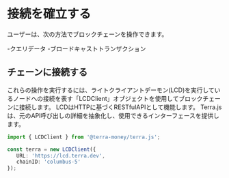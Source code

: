 # 接続を確立する

ユーザーは、次の方法でブロックチェーンを操作できます。

-クエリデータ
-ブロードキャストトランザクション

## チェーンに接続する

これらの操作を実行するには、ライトクライアントデーモン(LCD)を実行しているノードへの接続を表す「LCDClient」オブジェクトを使用してブロックチェーンに接続します。 LCDはHTTPに基づくRESTfulAPIとして機能します。 Terra.jsは、元のAPI呼び出しの詳細を抽象化し、使用できるインターフェースを提供します。 

```ts
import { LCDClient } from '@terra-money/terra.js';

const terra = new LCDClient({
   URL: 'https://lcd.terra.dev',
   chainID: 'columbus-5'
});
```
